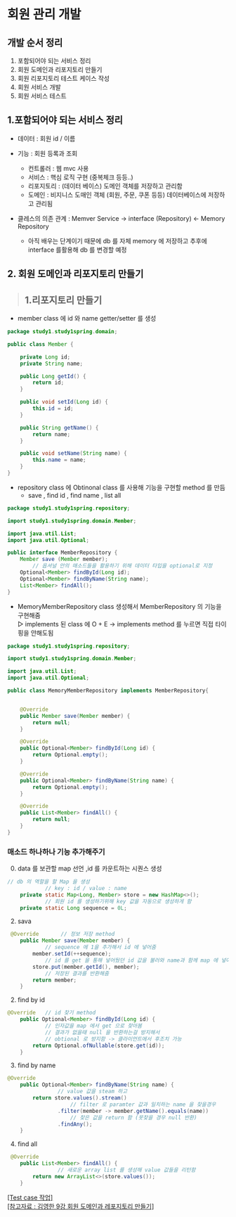 # 회원 관리 개발
## 개발 순서 정리
1. 포함되어야 되는 서비스 정리
2. 회원 도메인과 리포지토리 만들기
3. 회원 리포지토리 테스트 케이스 작성
4. 회원 서비스 개발
5. 회원 서비스 테스트
  
## 1.포함되어야 되는 서비스 정리
* 데이터 : 회원 id / 이름
* 기능 : 회원 등록과 조회
  * 컨트롤러 : 웹 mvc 사용
  * 서비스 : 핵심 로직 구현 (중복체크 등등..)
  * 리포지토리 : (데이터 베이스) 도메인 객체를 저장하고 관리함
  * 도메인 : 비지니스 도매인 객체 (회원, 주문, 쿠폰 등등) 데이터베이스에 저장하고 관리됨
  
* 클레스의 의존 관계 : Memver Service -> interface (Repository) <- Memory Repository
  * 아직 배우는 단계이기 때문에 db 를 자체 memory 에 저장하고 추후에 interface 를활용해 db 를 변경할 예정
  
## 2. 회원 도메인과 리포지토리 만들기
> ## 1.리포지토리 만들기
* member class 에 id 와 name getter/setter 를 생성


```java
package study1.study1spring.domain;

public class Member {

    private Long id;
    private String name;

    public Long getId() {
        return id;
    }

    public void setId(Long id) {
        this.id = id;
    }

    public String getName() {
        return name;
    }

    public void setName(String name) {
        this.name = name;
    }
}
```
* repository class 에 Obtinonal class 를 사용해 기능을 구현할 method 를 만듬
  * save , find id , find name , list all  
```java
package study1.study1spring.repository;

import study1.study1spring.domain.Member;

import java.util.List;
import java.util.Optional;

public interface MemberRepository {
    Member save (Member member);
        // 옵셔널 안의 매소드들을 활용하기 위해 데이터 타입을 optional로 지정
    Optional<Member> findById(Long id);
    Optional<Member> findByName(String name);
    List<Member> findAll();
}
```
* MemoryMemberRepository class 생성해서 MemberRepository 의 기능을 구현해줌  
  ▷ implements 된 class 에 O + E -> implements method 를 누르면 직접 타이핑을 안해도됨  

```java
package study1.study1spring.repository;

import study1.study1spring.domain.Member;

import java.util.List;
import java.util.Optional;

public class MemoryMemberRepository implements MemberRepository{


    @Override
    public Member save(Member member) {
        return null;
    }

    @Override
    public Optional<Member> findById(Long id) {
        return Optional.empty();
    }

    @Override
    public Optional<Member> findByName(String name) {
        return Optional.empty();
    }

    @Override
    public List<Member> findAll() {
        return null;
    }
}
```
### 매소드 하나하나 기능 추가해주기
0. data 를 보관할 map 선언 ,id 를 카운트하는 시퀀스 생성
```java
// db 의 역할을 할 Map 을 생성
            // key : id / value : name
    private static Map<Long, Member> store = new HashMap<>();
            // 회원 id 를 생성하기위해 key 값을 자동으로 생성하게 함
    private static Long sequence = 0L;
```
2. sava  
```java
 @Override       // 정보 저장 method
    public Member save(Member member) {
            // sequence 에 1을 추가해서 id 에 넣어줌
        member.setId(++sequence);
            // id 를 get 을 통해 넣어뒀던 id 값을 불러와 name과 함께 map 에 넣어줌
        store.put(member.getId(), member);
            // 저장된 결과를 반환해줌
        return member;
    }
```
2. find by id

```java
@Override   // id 찾기 method
    public Optional<Member> findById(Long id) {
            // 인자값을 map 에서 get 으로 찾아봄
            // 결과가 없을때 null 을 반환하는걸 방지해서
            // obtional 로 방지함 -> 클라이언트에서 후조치 가능
        return Optional.ofNullable(store.get(id));
    }
```

3. find by name
```java
@Override
    public Optional<Member> findByName(String name) {
                // value 값을 steam 하고
        return store.values().stream()
                    // filter 로 paramter 값과 일치하는 name 을 찾을경우
                .filter(member -> member.getName().equals(name))
                    // 찾은 값을 return 함 (못찾을 경우 null 반환)
                .findAny();
    }
```

4. find all
```java
 @Override
    public List<Member> findAll() {
                // 새로운 array list 를 생성해 value 값들을 리턴함
        return new ArrayList<>(store.values());
    }
```
  
[ [Test case 작업] ](https://github.com/choideakook/choideakook.github.io/blob/master/_posts/-Boot/2022-12-5-TestCase.md)  
[ [참고자료 : 김영한 9강 회원 도메인과 레포지토리 만들기] ](https://www.youtube.com/watch?v=Ep-CIHRghFw&list=PLumVmq_uRGHgBrimIp2-7MCnoPUskVMnd&index=12)
